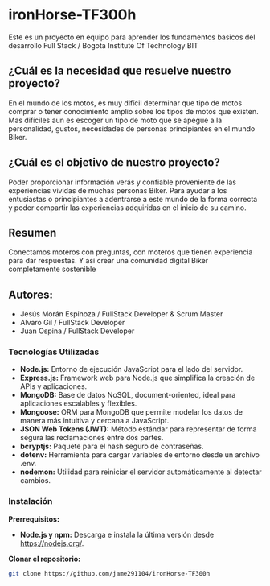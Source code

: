 # ironHorse-TF300h
Este es un proyecto en equipo para aprender los fundamentos basicos del desarrollo Full Stack / Bogota Institute Of Technology BIT

## ¿Cuál es la necesidad que resuelve nuestro proyecto?
En el mundo de los motos, es muy difícil determinar que tipo de motos comprar o tener conocimiento amplio sobre los tipos de motos que existen. Mas difíciles aun es escoger un tipo de moto que se apegue a la personalidad, gustos, necesidades de personas principiantes en el mundo Biker.

## ¿Cuál es el objetivo de nuestro proyecto?
Poder proporcionar información verás y confiable proveniente de las experiencias vividas de muchas personas Biker. Para ayudar a los entusiastas o principiantes a adentrarse a este mundo de la forma correcta y poder compartir las experiencias adquiridas en el inicio de su camino.

## Resumen
Conectamos moteros con preguntas, con moteros que tienen experiencia para dar respuestas. Y así crear una comunidad digital Biker completamente sostenible

## Autores:

- Jesús Morán Espinoza / FullStack Developer & Scrum Master
- Alvaro Gil / FullStack Developer
- Juan Ospina / FullStack Developer

### Tecnologías Utilizadas

* **Node.js:** Entorno de ejecución JavaScript para el lado del servidor.
* **Express.js:** Framework web para Node.js que simplifica la creación de APIs y aplicaciones.
* **MongoDB:** Base de datos NoSQL, document-oriented, ideal para aplicaciones escalables y flexibles.
* **Mongoose:** ORM para MongoDB que permite modelar los datos de manera más intuitiva y cercana a JavaScript.
* **JSON Web Tokens (JWT):** Método estándar para representar de forma segura las reclamaciones entre dos partes.
* **bcryptjs:** Paquete para el hash seguro de contraseñas.
* **dotenv:** Herramienta para cargar variables de entorno desde un archivo .env.
* **nodemon:** Utilidad para reiniciar el servidor automáticamente al detectar cambios.

### Instalación

**Prerrequisitos:**

* **Node.js y npm:** Descarga e instala la última versión desde https://nodejs.org/.

**Clonar el repositorio:**

```bash
git clone https://github.com/jame291104/ironHorse-TF300h
`````